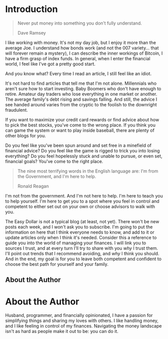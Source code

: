# Introduction

> Never put money into something you don’t fully understand.
> 
> Dave Ramsey

I like working with money. It's not my day job, but I enjoy it more than the average Joe. I understand how bonds work (and not the 007 variety... that will forever remain a mystery), I can describe the inner workings of Bitcoin, I have a firm grasp of index funds. In general, when I enter the financial world, I feel like I've got a pretty good start.

And you know what? Every time I read an article, I still feel like an idiot.

It's not hard to find articles that tell me that I'm not alone. Millennials who aren't sure how to start investing. Baby Boomers who don't have enough to retire. Amateur day traders who lose everything in one market or another. The average family's debt rising and savings falling. And still, the advice I see handed around varies from the cryptic to the foolish to the downright fraudulent.

If you want to maximize your credit card rewards or find advice about how to pick the best stocks, you've come to the wrong place. If you think you can game the system or want to play inside baseball, there are plenty of other blogs for you.

Do you feel like you've been spun around and set free in a minefield of financial advice? Do you feel like the game is rigged to trick you into losing everything? Do you feel hopelessly stuck and unable to pursue, or even set, financial goals? You've come to the right place.

> The nine most terrifying words in the English language are: I'm from the Government, and I'm here to help.
> 
> Ronald Reagan

I'm not from the government. And I'm not here to help. I'm here to teach you to help yourself. I'm here to get you to a spot where you feel in control and competent to either set out on your own or choose advisors to walk with you.

The Easy Dollar is not a typical blog (at least, not yet). There won't be new posts each week, and I won't ask you to subscribe. I'm going to put the information on here that I think everyone needs to know, and add to it or update articles only when I think it's needed. Consider this a reference to guide you into the world of managing your finances. I will link you to sources I trust, and at every turn I'll try to share with you _why_ I trust them. I'll point out trends that I recommend avoiding, and _why_ I think you should. And in the end, my goal is for you to leave both competent and confident to choose the best path for yourself and your family.

## About the Author

# About the Author

Husband, programmer, and financially opinionated, I have a passion for simplifying things and sharing my loves with others. I like handling money, and I like feeling in control of my finances. Navigating the money landscape isn't as hard as people make it out to be: you can do it.

[//]: # (TODO: [M] Discuss that my goal is more to establish intuition than write a textbook.)